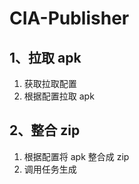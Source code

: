 # CIA-Publisher
## 1、拉取 apk
  1. 获取拉取配置
  2. 根据配置拉取 apk
## 2、整合 zip
  1. 根据配置将 apk 整合成 zip
  2. 调用任务生成